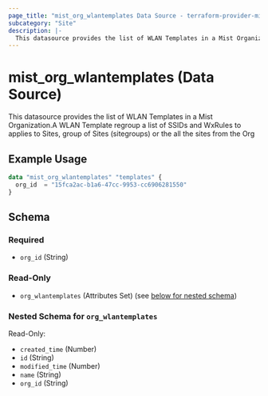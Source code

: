 ```yaml
---
page_title: "mist_org_wlantemplates Data Source - terraform-provider-mist"
subcategory: "Site"
description: |-
  This datasource provides the list of WLAN Templates in a Mist Organization.A WLAN Template regroup a list of SSIDs and WxRules to applies to Sites, group of Sites (sitegroups) or the all the sites from the Org
---
```


# mist_org_wlantemplates (Data Source)

This datasource provides the list of WLAN Templates in a Mist Organization.A WLAN Template regroup a list of SSIDs and WxRules to applies to Sites, group of Sites (sitegroups) or the all the sites from the Org


## Example Usage

```terraform
data "mist_org_wlantemplates" "templates" {
  org_id  = "15fca2ac-b1a6-47cc-9953-cc6906281550"
}
```

<!-- schema generated by tfplugindocs -->
## Schema

### Required

- `org_id` (String)

### Read-Only

- `org_wlantemplates` (Attributes Set) (see [below for nested schema](#nestedatt--org_wlantemplates))

<a id="nestedatt--org_wlantemplates"></a>
### Nested Schema for `org_wlantemplates`

Read-Only:

- `created_time` (Number)
- `id` (String)
- `modified_time` (Number)
- `name` (String)
- `org_id` (String)